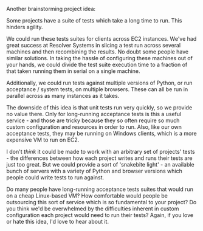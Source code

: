 <!--
.. title: We'll parallelise your long-running test suite on EC2
.. slug: well-parallelise-your-long-running-test-suite-on-ec2
.. date: 2011-04-01 19:04:09-05:00
.. tags: Python
.. link: 
.. description: 
.. type: text
-->


Another brainstorming project idea:

Some projects have a suite of tests which take a long time to run. This
hinders agility.

We could run these tests suites for clients across EC2 instances. We've
had great success at Resolver Systems in slicing a test run across
several machines and then recombining the results. No doubt some people
have similar solutions. In taking the hassle of configuring these
machines out of your hands, we could divide the test suite execution
time to a fraction of that taken running them in serial on a single
machine.

Additionally, we could run tests against multiple versions of Python, or
run acceptance / system tests, on multiple browsers. These can all be
run in parallel across as many instances as it takes.

The downside of this idea is that unit tests run very quickly, so we
provide no value there. Only for long-running acceptance tests is this a
useful service - and those are tricky because they so often require so
much custom configuration and resources in order to run. Also, like our
own acceptance tests, they may be running on Windows clients, which is a
more expensive VM to run on EC2.

I don't *think* it could be made to work with an arbitrary set of
projects' tests - the differences between how each project writes and
runs their tests are just too great. But we could provide a sort of
'snakebite light' - an available bunch of servers with a variety of
Python and browser versions which people could write tests to run
against.

Do many people have long-running acceptance tests suites that would run
on a cheap Linux-based VM? How comfortable would people be outsourcing
this sort of service which is so fundamental to your project? Do you
think we'd be overwhelmed by the difficulties inherent in custom
configuration each project would need to run their tests? Again, if you
love or hate this idea, I'd love to hear about it.
